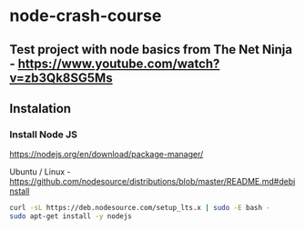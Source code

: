 # node-crash-course
## Test project with node basics from The Net Ninja - https://www.youtube.com/watch?v=zb3Qk8SG5Ms

## Instalation 
### Install Node JS

https://nodejs.org/en/download/package-manager/

Ubuntu / Linux - https://github.com/nodesource/distributions/blob/master/README.md#debinstall
```bash
curl -sL https://deb.nodesource.com/setup_lts.x | sudo -E bash -
sudo apt-get install -y nodejs
```